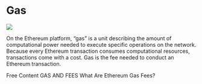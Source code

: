 # Gas
![](https://edge.app/wp-content/uploads/2020/09/ethereum-gas-1.png)

On the Ethereum platform, “gas” is a unit describing the amount of computational power needed to execute specific operations on the network. Because every Ethereum transaction consumes computational resources, transactions come with a cost. Gas is the fee needed to conduct an Ethereum transaction.

<ResourceGroupTitle>Free Content</ResourceGroupTitle>
<BadgeLink badgeText='Read' colorScheme='yellow' href='https://ethereum.org/pl/developers/docs/gas/'>GAS AND FEES</BadgeLink>
<BadgeLink badgeText='Read' colorScheme='yellow' href='https://www.coindesk.com/learn/what-are-ethereum-gas-fees/'>What Are Ethereum Gas Fees?</BadgeLink>
